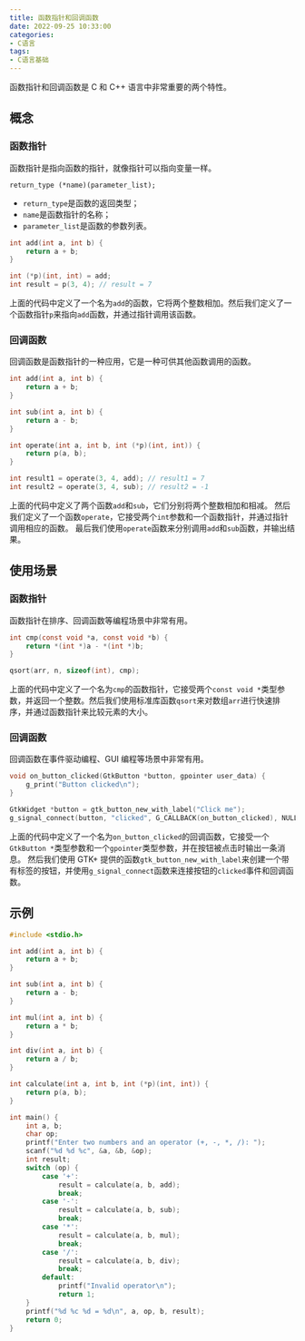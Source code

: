 ```yaml
---
title: 函数指针和回调函数
date: 2022-09-25 10:33:00
categories:
- C语言
tags:
- C语言基础
---
```


函数指针和回调函数是 C 和 C++ 语言中非常重要的两个特性。

## 概念

### 函数指针

函数指针是指向函数的指针，就像指针可以指向变量一样。

```
return_type (*name)(parameter_list);
```

- `return_type`是函数的返回类型；
- `name`是函数指针的名称；
- `parameter_list`是函数的参数列表。

```c
int add(int a, int b) {
    return a + b;
}

int (*p)(int, int) = add;
int result = p(3, 4); // result = 7
```

上面的代码中定义了一个名为`add`的函数，它将两个整数相加。然后我们定义了一个函数指针`p`来指向`add`函数，并通过指针调用该函数。

### 回调函数

回调函数是函数指针的一种应用，它是一种可供其他函数调用的函数。

```c
int add(int a, int b) {
    return a + b;
}

int sub(int a, int b) {
    return a - b;
}

int operate(int a, int b, int (*p)(int, int)) {
    return p(a, b);
}

int result1 = operate(3, 4, add); // result1 = 7
int result2 = operate(3, 4, sub); // result2 = -1
```

上面的代码中定义了两个函数`add`和`sub`，它们分别将两个整数相加和相减。
然后我们定义了一个函数`operate`，它接受两个`int`参数和一个函数指针，并通过指针调用相应的函数。
最后我们使用`operate`函数来分别调用`add`和`sub`函数，并输出结果。

## 使用场景

### 函数指针

函数指针在排序、回调函数等编程场景中非常有用。

```c
int cmp(const void *a, const void *b) {
    return *(int *)a - *(int *)b;
}

qsort(arr, n, sizeof(int), cmp);
```

上面的代码中定义了一个名为`cmp`的函数指针，它接受两个`const void *`类型参数，并返回一个整数。然后我们使用标准库函数`qsort`来对数组`arr`进行快速排序，并通过函数指针来比较元素的大小。

### 回调函数

回调函数在事件驱动编程、GUI 编程等场景中非常有用。

```c
void on_button_clicked(GtkButton *button, gpointer user_data) {
    g_print("Button clicked\n");
}

GtkWidget *button = gtk_button_new_with_label("Click me");
g_signal_connect(button, "clicked", G_CALLBACK(on_button_clicked), NULL);
```

上面的代码中定义了一个名为`on_button_clicked`的回调函数，它接受一个`GtkButton *`类型参数和一个`gpointer`类型参数，并在按钮被点击时输出一条消息。
然后我们使用 GTK+ 提供的函数`gtk_button_new_with_label`来创建一个带有标签的按钮，并使用`g_signal_connect`函数来连接按钮的`clicked`事件和回调函数。

## 示例

```c
#include <stdio.h>

int add(int a, int b) {
    return a + b;
}

int sub(int a, int b) {
    return a - b;
}

int mul(int a, int b) {
    return a * b;
}

int div(int a, int b) {
    return a / b;
}

int calculate(int a, int b, int (*p)(int, int)) {
    return p(a, b);
}

int main() {
    int a, b;
    char op;
    printf("Enter two numbers and an operator (+, -, *, /): ");
    scanf("%d %d %c", &a, &b, &op);
    int result;
    switch (op) {
        case '+':
            result = calculate(a, b, add);
            break;
        case '-':
            result = calculate(a, b, sub);
            break;
        case '*':
            result = calculate(a, b, mul);
            break;
        case '/':
            result = calculate(a, b, div);
            break;
        default:
            printf("Invalid operator\n");
            return 1;
    }
    printf("%d %c %d = %d\n", a, op, b, result);
    return 0;
}
```